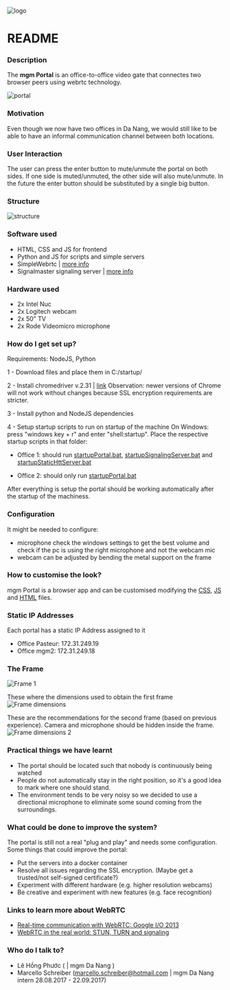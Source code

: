 ![logo](images/logo.png)
# README #

### Description ###
The **mgm Portal** is an office-to-office video gate that connectes two browser peers using webrtc technology.

![portal](docu/images/portal.jpg)

### Motivation ###
Even though we now have two offices in Da Nang, we would still like to be able to have an informal communication channel between both locations.

### User Interaction ###
The user can press the enter button to mute/unmute the portal on both sides. If one side is muted/unmuted, the other side will also mute/unmute. In the future the enter button should be substituted by a single big button.

### Structure ###
![structure](docu/images/communicationDiagram.png)

### Software used ###
* HTML, CSS and JS for frontend
* Python and JS for scripts and simple servers
* SimpleWebrtc | [more info](https://simplewebrtc.com/)
* Signalmaster signaling server | [more info](https://github.com/andyet/signalmaster)


### Hardware used ##
* 2x Intel Nuc
* 2x Logitech webcam
* 2x 50" TV
* 2x Rode Videomicro microphone

### How do I get set up? ###

Requirements: NodeJS, Python

1 - Download files and place them in C:/startup/

2 - Install chromedriver v.2.31 | [link](https://chromedriver.storage.googleapis.com/index.html?path=2.31/)
    Observation: newer versions of Chrome will not work without changes because SSL encryption requirements are stricter.

3 - Install python and NodeJS dependencies

4 - Setup startup scripts to run on startup of the machine
    On Windows: press "windows key + r" and enter "shell:startup". Place the respective startup scripts in that folder:

* Office 1: should run [startupPortal.bat](https://bitbucket.org/mgmportal/mgm-portal/src/16a4c9304311d2815b4b9b2e331c235f9001f0fe/startupScripts/startupPortal.bat), [startupSignalingServer.bat](https://bitbucket.org/mgmportal/mgm-portal/src/16a4c9304311d2815b4b9b2e331c235f9001f0fe/startupScripts/startupSignalingServer.bat) and [startupStaticHttServer.bat](https://bitbucket.org/mgmportal/mgm-portal/src/16a4c9304311d2815b4b9b2e331c235f9001f0fe/startupScripts/startupStaticHttServer.bat)

* Office 2: should only run [startupPortal.bat](https://bitbucket.org/mgmportal/mgm-portal/src/16a4c9304311d2815b4b9b2e331c235f9001f0fe/startupScripts/startupPorta.bat)

After everything is setup the portal should be working automatically after the startup of the machiness.

### Configuration ###
It might be needed to configure:

* microphone
check the windows settings to get the best volume and check if the pc is using the right microphone and not the webcam mic
* webcam
can be adjusted by bending the metal support on the frame

### How to customise the look? ###
mgm Portal is a browser app and can be customised modifying the [CSS](https://bitbucket.org/mgmportal/mgm-portal/src/007fb67ef03d4589b914d3f953db351c3b464932/css/style.css?at=master), [JS](https://bitbucket.org/mgmportal/mgm-portal/src/007fb67ef03d4589b914d3f953db351c3b464932/js/main.js?at=master) and [HTML](https://bitbucket.org/mgmportal/mgm-portal/src/007fb67ef03d4589b914d3f953db351c3b464932/index.html?at=master&fileviewer=file-view-default)
files.


### Static IP Addresses ###
Each portal has a static IP Address assigned to it

* Office Pasteur: 172.31.249.19
* Office mgm2: 172.31.249.18

### The Frame ###
![Frame 1](docu/images/frame1.jpg)

These where the dimensions used to obtain the first frame
![Frame dimensions](docu/images/frame-dimensions.png)

These are the recommendations for the second frame (based on previous experience). Camera and microphone should be hidden inside the frame.
![Frame dimensions 2](docu/images/frame-dimensions2.png)

### Practical things we have learnt ###
* The portal should be located such that nobody is continuously being watched
* People do not automatically stay in the right position, so it's a good idea to mark where one should stand.
* The environment tends to be very noisy so we decided to use a directional microphone to eliminate some sound coming from the surroundings.

### What could be done to improve the system? ###
The portal is still not a real "plug and play" and needs some configuration.
Some things that could improve the portal:

* Put the servers into a docker container
* Resolve all issues regarding the SSL encryption. (Maybe get a trusted/not self-signed certificate?)
* Experiment with different hardware (e.g. higher resolution webcams)
* Be creative and experiment with new features (e.g. face recognition)

### Links to learn more about WebRTC ###
* [Real-time communication with WebRTC: Google I/O 2013](https://www.youtube.com/watch?v=p2HzZkd2A40)
* [WebRTC in the real world: STUN, TURN and signaling](https://www.html5rocks.com/en/tutorials/webrtc/infrastructure/)

### Who do I talk to? ###

* Lê Hồng Phước ( | mgm Da Nang )
* Marcello Schreiber (marcello.schreiber@hotmail.com | mgm Da Nang intern 28.08.2017 - 22.09.2017)
